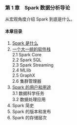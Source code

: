 ### 第 1 章　Spark 数据分析导论 ###
从宏观角度介绍 Spark 到底是什么。
#### 本章目录 ####
1.	[Spark 是什么](C1Spark是什么.md)    
2.	[一个大一统的软件栈](C2一个大一统的软件栈.md)    
2.1	Spark Core    
2.2	Spark SQL    
2.3	Spark Streaming    
2.4	MLlib    
2.5	GraphX    
2.6	集群管理器    
3.	[Spark 的用户和用途](C3Spark的用户和用途.md)    
3.1	数据科学任务    
3.2	数据处理应用    
4.	Spark 简史    
5.	Spark 的版本和发布    
6.	Spark 的存储层次    